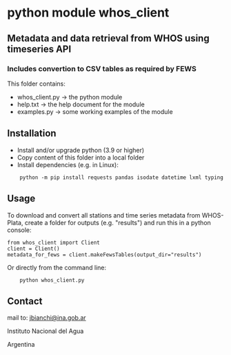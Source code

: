 # python module whos_client
## Metadata and data retrieval from WHOS using timeseries API
### Includes convertion to CSV tables as required by FEWS

This folder contains:
- whos_client.py -> the python module
- help.txt -> the help document for the module
- examples.py -> some working examples of the module

## Installation
- Install and/or upgrade python (3.9 or higher)
- Copy content of this folder into a local folder
- Install dependencies (e.g. in Linux):
```
    python -m pip install requests pandas isodate datetime lxml typing
```
## Usage
To download and convert all stations and time series metadata from WHOS-Plata, create a folder for outputs (e.g. "results") and run this in a python console:

    from whos_client import Client
    client = Client()
    metadata_for_fews = client.makeFewsTables(output_dir="results")

Or directly from the command line:
```
    python whos_client.py
```

## Contact
mail to: [jbianchi@ina.gob.ar](mailto:jbianchi@ina.gob.ar)

Instituto Nacional del Agua

Argentina
